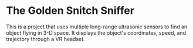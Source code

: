 # The Golden Snitch Sniffer
This is a project that uses multiple long-range ultrasonic sensors to find 
an object flying in 3-D space. It displays the object's coordinates, speed, 
and trajectory through a VR headset.

